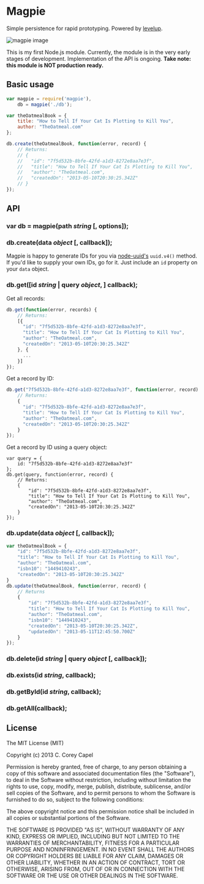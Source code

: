 Magpie
======

Simple persistence for rapid prototyping. Powered by [levelup](https://github.com/rvagg/node-levelup).

![magpie image](http://www.capelio.com/images/magpie.png)

This is my first Node.js module. Currently, the module is in the very early stages of development. Implementation of the API is ongoing. **Take note: this module is NOT production ready.**

Basic usage
-----------

```js
var magpie = require('magpie'),
	db = magpie('./db');

var theOatmealBook = {
	title: "How to Tell If Your Cat Is Plotting to Kill You",
	author: "TheOatmeal.com"
};

db.create(theOatmealBook, function(error, record) {
	// Returns:
	// {
	//   "id": "7f5d532b-8bfe-42fd-a1d3-8272e8aa7e3f",
	//   "title": "How to Tell If Your Cat Is Plotting to Kill You",
	//   "author": "TheOatmeal.com",
	//   "createdOn": "2013-05-10T20:30:25.342Z"
	// }
});
```

API
---

### var db = magpie(path _string_ [, options]);

### db.create(data _object_ [, callback]);

Magpie is happy to generate IDs for you via [node-uuid's](https://github.com/broofa/node-uuid) `uuid.v4()` method. If you'd like to supply your own IDs, go for it. Just include an `id` property on your `data` object.

### db.get([id _string_ | query _object_, ] callback);

Get all records:

```js
db.get(function(error, records) {
	// Returns:
	[{
	  "id": "7f5d532b-8bfe-42fd-a1d3-8272e8aa7e3f",
	  "title": "How to Tell If Your Cat Is Plotting to Kill You",
	  "author": "TheOatmeal.com",
	  "createdOn": "2013-05-10T20:30:25.342Z"
	}, {
	  ...
	}]
});
```

Get a record by ID:

```js
db.get("7f5d532b-8bfe-42fd-a1d3-8272e8aa7e3f", function(error, record) {
	// Returns:
	{
	  "id": "7f5d532b-8bfe-42fd-a1d3-8272e8aa7e3f",
	  "title": "How to Tell If Your Cat Is Plotting to Kill You",
	  "author": "TheOatmeal.com",
	  "createdOn": "2013-05-10T20:30:25.342Z"
	}
});
```

Get a record by ID using a query object:

```
var query = {
	id: "7f5d532b-8bfe-42fd-a1d3-8272e8aa7e3f"
};
db.get(query, function(error, record) {
	// Returns:
	{
		"id": "7f5d532b-8bfe-42fd-a1d3-8272e8aa7e3f",
		"title": "How to Tell If Your Cat Is Plotting to Kill You",
		"author": "TheOatmeal.com",
		"createdOn": "2013-05-10T20:30:25.342Z"
	}
});
```

### db.update(data _object_ [, callback]);

```js
var theOatmealBook = {
	"id": "7f5d532b-8bfe-42fd-a1d3-8272e8aa7e3f",
	"title": "How to Tell If Your Cat Is Plotting to Kill You",
	"author": "TheOatmeal.com",
	"isbn10": "1449410243",
	"createdOn": "2013-05-10T20:30:25.342Z"
}
db.update(theOatmealBook, function(error, record) {
	// Returns
	{
		"id": "7f5d532b-8bfe-42fd-a1d3-8272e8aa7e3f",
		"title": "How to Tell If Your Cat Is Plotting to Kill You",
		"author": "TheOatmeal.com",
		"isbn10": "1449410243",
		"createdOn": "2013-05-10T20:30:25.342Z",
		"updatedOn": "2013-05-11T12:45:50.700Z"
	}
});
```

### db.delete(id _string_ | query _object_ [, callback]);

### db.exists(id _string_, callback);

### db.getById(id _string_, callback);

### db.getAll(callback);

License
-------

The MIT License (MIT)

Copyright (c) 2013 C. Corey Capel

Permission is hereby granted, free of charge, to any person obtaining a copy
of this software and associated documentation files (the "Software"), to deal
in the Software without restriction, including without limitation the rights
to use, copy, modify, merge, publish, distribute, sublicense, and/or sell
copies of the Software, and to permit persons to whom the Software is
furnished to do so, subject to the following conditions:

The above copyright notice and this permission notice shall be included in
all copies or substantial portions of the Software.

THE SOFTWARE IS PROVIDED "AS IS", WITHOUT WARRANTY OF ANY KIND, EXPRESS OR
IMPLIED, INCLUDING BUT NOT LIMITED TO THE WARRANTIES OF MERCHANTABILITY,
FITNESS FOR A PARTICULAR PURPOSE AND NONINFRINGEMENT. IN NO EVENT SHALL THE
AUTHORS OR COPYRIGHT HOLDERS BE LIABLE FOR ANY CLAIM, DAMAGES OR OTHER
LIABILITY, WHETHER IN AN ACTION OF CONTRACT, TORT OR OTHERWISE, ARISING FROM,
OUT OF OR IN CONNECTION WITH THE SOFTWARE OR THE USE OR OTHER DEALINGS IN
THE SOFTWARE.
